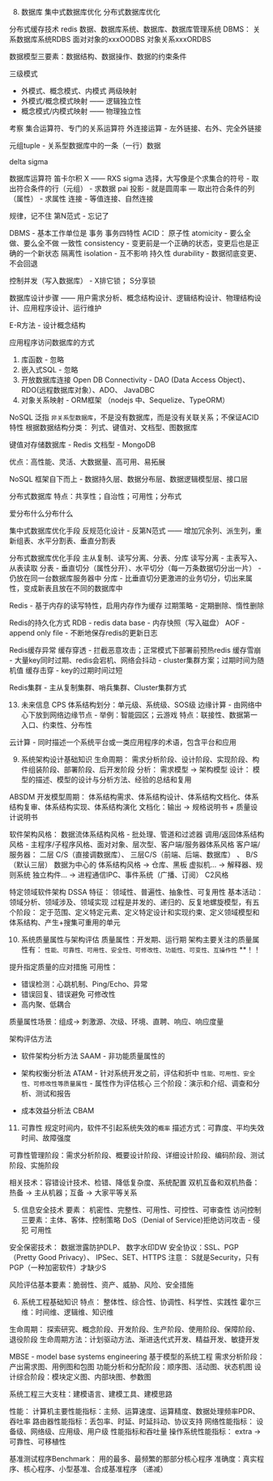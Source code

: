 8. 数据库
集中式数据库优化
分布式数据库优化

分布式缓存技术 redis
数据、数据库系统、数据库、数据库管理系统
DBMS： 关系数据库系统RDBS  面对对象的xxxOODBS  对象关系xxxORDBS

数据模型三要素：数据结构、数据操作、数据的约束条件


三级模式
  - 外模式、概念模式、内模式
两级映射
  - 外模式/概念模式映射 —— 逻辑独立性
  - 概念模式/内模式映射 —— 物理独立性

考察 集合运算符、专门的关系运算符
外连接运算 - 左外链接、右外、完全外链接

元组tuple - 关系型数据库中的一条（一行）数据

delta
sigma 

数据库运算符
笛卡尔积 X —— RXS
sigma 选择，大写像是个求集合的符号 - 取出符合条件的行（元组） - 求数据
pai 投影 - 就是圆周率 — 取出符合条件的列（属性）  - 求属性
连接 - 等值连接、自然连接

规律，记不住
第N范式 - 忘记了


DBMS - 基本工作单位是 事务
事务四特性 ACID：
原子性 atomicity - 要么全做、要么全不做
一致性 consistency - 变更前是一个正确的状态，变更后也是正确的一个新状态
隔离性 isolation - 互不影响
持久性 durability - 数据彻底变更、不会回退


控制并发（写入数据库） - X排它锁； S分享锁


数据库设计步骤 —— 用户需求分析、概念结构设计、逻辑结构设计、物理结构设计、应用程序设计、运行维护

E-R方法 - 设计概念结构


应用程序访问数据库的方式
1. 库函数 - 忽略
2. 嵌入式SQL - 忽略
3. 开放数据库连接 Open DB Connectivity - DAO (Data Access Object)、RDO(远程数据库对象）、ADO、 JavaDBC
4. 对象关系映射 - ORM框架  （nodejs 中、Sequelize、TypeORM）


NoSQL 泛指 `非关系型数据库`，不是没有数据库，而是没有关联关系；不保证ACID特性
根据数据结构分类： 列式、键值对、文档型、图数据库

键值对存储数据库 - Redis
文档型 - MongoDB

优点：高性能、灵活、大数据量、高可用、易拓展


NoSQL 框架自下而上 - 数据持久层、数据分布层、数据逻辑模型层、接口层


分布式数据库
特点：共享性；自治性；可用性；分布式

爱分布什么分布什么


集中式数据库优化手段
反规范化设计 - 反第N范式 —— 增加冗余列、派生列，重新组表、水平分割表、垂直分割表

分布式数据库优化手段
主从复制、读写分离、分表、分库
读写分离 - 主表写入、从表读取
分表 - 垂直切分（属性分开）、水平切分（每一万条数据切分出一片） - 仍放在同一台数据库服务器中
分库 - 比垂直切分更激进的业务切分，切出来属性，变成新表且放在不同的数据库中

Redis - 基于内存的读写特性，启用内存作为缓存
过期策略 - 定期删除、惰性删除

Redis的持久化方式
RDB - redis data base - 内存快照（写入磁盘）
AOF - append only file - 不断地保存redis的更新日志

Redis缓存异常
缓存穿透 - 拦截恶意攻击；正常模式下部署前预热redis
缓存雪崩 - 大量key同时过期、redis会宕机、网络会抖动 - cluster集群方案；过期时间为随机值
缓存击穿 - key的过期时间过短

Redis集群 - 主从复制集群、哨兵集群、Cluster集群方式



13. 未来信息
CPS 体系结构划分：单元级、系统级、SOS级
边缘计算 - 由网络中心下放到网络边缘节点 - 举例：智能园区；云游戏
特点：联接性、数据第一入口、约束性、分布性

云计算 - 同时描述一个系统平台或一类应用程序的术语，包含平台和应用



9. 系统架构设计基础知识
生命周期： 需求分析阶段、设计阶段、实现阶段、构件组装阶段、部署阶段、后开发阶段
分析： 需求模型 -> 架构模型
设计： 模型的描述、模型的设计与分析方法、经验的总结和复用

ABSDM 开发模型周期：
体系结构需求、体系结构设计、体系结构文档化、体系结构复审、体系结构实现、体系结构演化
文档化：输出 -> 规格说明书 + 质量设计说明书


软件架构风格： 
数据流体系结构风格 - 批处理、管道和过滤器
调用/返回体系结构风格 - 主程序/子程序风格、面对对象、层次型、客户端/服务器体系风格
  客户端/服务器： 二层 C/S（直接调数据库）、 三层C/S（前端、后端、数据库） 、 B/S（默认三层）
数据为中心的 体系结构风格 -> 仓库、黑板
虚拟机... -> 解释器、规则系统
独立构件... -> 进程通信IPC、事件系统（广播、订阅）
C2风格

特定领域软件架构 DSSA
特征： 领域性、普遍性、抽象性、可复用性
基本活动： 领域分析、领域涉及、领域实现
过程是并发的、递归的、反复地螺旋模型，有五个阶段： 定于范围、定义特定元素、定义特定设计和实现约束、定义领域模型和体系结构、产生+搜集可重用的单元


10. 系统质量属性与架构评估
质量属性：开发期、运行期
架构主要关注的质量属性有： `性能、可靠性、可用性、安全性、可修改性、功能性、可变性、互操作性` **！！

提升指定质量的应对措施
可用性：
  - 错误检测：心跳机制、Ping/Echo、异常
  - 错误回复、错误避免
可修改性
  - 高内聚、低耦合

质量属性场景：组成-> 刺激源、次级、环境、直聘、响应、响应度量

架构评估方法
- 软件架构分析方法 SAAM - 非功能质量属性的

- 架构权衡分析法 ATAM - 针对系统开发之前，评估和折中 `性能、可用性、安全性、可修改性等质量属性` - 属性作为评估核心
  三个阶段：演示和介绍、调查和分析、测试和报告

- 成本效益分析法 CBAM


11. 可靠性
规定时间内，软件不引起系统失效的`概率`
描述方式：可靠度、平均失效时间、故障强度

可靠性管理阶段：需求分析阶段、概要设计阶段、详细设计阶段、编码阶段、测试阶段、实施阶段

相关技术：容错设计技术、检错、降低复杂度、系统配置
双机互备和双机热备：热备 -> 主从机器；互备 -> 大家平等关系

5. 信息安全技术
要素： 机密性、完整性、可用性、可控性、可审查性
访问控制三要素：主体、客体、控制策略
DoS（Denial of Service)拒绝访问攻击 - 侵犯 可用性

安全保密技术： 数据泄露防护DLP、 数字水印DW
安全协议：SSL、PGP（Pretty Good Privacy）、 IPSec、SET、HTTPS
  注意： S就是Security，只有PGP（一种加密软件）才缺少S

风险评估基本要素：脆弱性、资产、威胁、风险、安全措施


6. 系统工程基础知识
特点： 整体性、综合性、协调性、科学性、实践性
霍尔三维：时间维、逻辑维、知识维

生命周期： 探索研究、概念阶段、开发阶段、生产阶段、使用阶段、保障阶段、退役阶段
生命周期方法：计划驱动方法、渐进迭代式开发、精益开发、敏捷开发

MBSE - model base systems engineering 基于模型的系统工程
需求分析阶段：产出需求图、用例图和包图
功能分析和分配阶段：顺序图、活动图、状态机图
设计综合阶段：模块定义图、内部块图、参数图

系统工程三大支柱：建模语言、建模工具、建模思路

性能：
计算机主要性能指标：主频、运算速度、运算精度、数据处理频率PDR、吞吐率
路由器性能指标：丢包率、时延、时延抖动、协议支持
网络性能指标： 设备级、网络级、应用级、用户级 性能指标和吞吐量
操作系统性能指标： extra -> 可靠性、可移植性


基准测试程序Benchmark： 用的最多、最频繁的那部分核心程序
准确度：真实程序、核心程序、小型基准、合成基准程序 （递减）